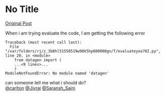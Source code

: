 # No Title

[Original Post](https://discourse.onlinedegree.iitm.ac.in/t/164277/217)

<p>When i am trying evaluate the code, I am getting the following error</p>
<pre><code class="lang-auto">Traceback (most recent call last):
  File "/var/folders/rj/z_3b8hl51558519w90k5hp600000gn/T/evaluateyea70I.py", line 20, in &lt;module&gt;
    from datagen import (
    ...&lt;9 lines&gt;...
    )
ModuleNotFoundError: No module named 'datagen'
</code></pre>
<p>can someone tell me what i should do?<br>
<a class="mention" href="/u/carlton">@carlton</a> <a class="mention" href="/u/jivraj">@Jivraj</a> <a class="mention" href="/u/saransh_saini">@Saransh_Saini</a></p>